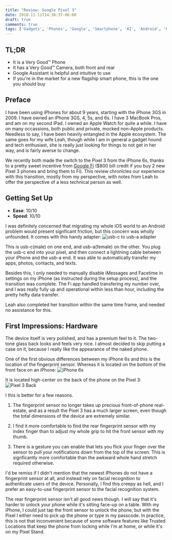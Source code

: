 ```yaml
---
title: "Review: Google Pixel 3"
date: 2018-11-11T14:38:37-06:00
draft: true
comments: true
tags: ['Gadgets', 'Phones', 'Google', 'Smartphone', 'AI', 'Android', 'Pixel3']
---
```


## TL;DR

* It is a Very Good™ Phone
* It has a Very Good™ Camera, both front and rear
* Google Assistant is helpful and intuitive to use
* If you're in the market for a new flagship smart phone, this is the one you should buy

## Preface

I have been using iPhones for about 9 years, starting with the iPhone 3GS in 2009. I have owned an iPhone 3GS, 4, 5s, and 6s. I have 3 MacBook Pros, and am on my second iPad. I owned an Apple Watch for quite a while. I have on many occassions, both public and private, mocked non-Apple products. Needless to say, I have been heavily entangled in the Apple ecosystem. The same goes for my wife Leah, though while I am in general a gadget hound and tech enthusiast, she is really just looking for things to not get in her way, and is fairly averse to change.

We recently both made the switch to the Pixel 3 from the iPhone 6s, thanks to a pretty sweet incentive from [Google Fi](https://g.co/fi/r/U5XAXJ) ($800 bill credit if you buy 2 new Pixel 3 phones and bring them to Fi). This review chronicles our experience with this transition, mostly from my perspective, with notes from Leah to offer the perspective of a less technical person as well.

## Getting Set Up

* **Ease**: 10/10
* **Speed**: 10/10

I was definitely concerned that migrating my whole iOS world to an Android problem would present signficant friction, but this concern was wholly unfounded. It comes with this handy adapter: ![usb-c to usb-a adapter][usb-adapter]

This is usb-c(male) on one end, and usb-a(female) on the other. You plug the usb-c end into your pixel, and then connect a lightning cable between your iPhone and the usb-a end. It was able to automatically transfer my apps, photos, contacts, and texts.

Besides this, I only needed to manually disable iMessages and Facetime in settings on my iPhone (as instructed during the setup process), and the transition was complete. The Fi app handled transfering my number over, and I was really fully up and operational within less than hour, including the pretty hefty data transfer.

Leah also completed her transition within the same time frame, and needed no assistance for this.

## First Impressions: Hardware

The device itself is very polished, and has a premium feel to it. The two-tone glass back looks and feels very nice. I almost decided to skip putting a case on it, because I really like the appearance of the naked phone.

One of the first obvious differences between my iPhone 6s and this is the location of the fingerprint sensor. Whereas it is located on the bottom of the front face on an iPhone: ![iPhone 6s][iphone-6s]

It is located high-center on the back of the phone on the Pixel 3: ![Pixel 3 Back][pixel-3-back]

I this is better for a few reasons.

1. The fingerprint sensor no longer takes up precious front-of-phone real-estate, and as a result the Pixel 3 has a much larger screen, even though the total dimensions of the device are extremely similar.

2. I find it more comfortable to find the rear fingerprint sensor with my index finger than to adjust my whole grip to hit the front sensor with my thumb.

3. There is a gesture you can enable that lets you flick your finger over the sensor to pull your notifications down from the top of the screen. This is signficantly more comfortable than the awkward whole hand stretch required otherwise.

I'd be remiss if I didn't mention that the newest iPhones do not have a fingerprint sensor at all, and instead rely on facial recognition to authenticate users of the device. Personally, I find this creepy as hell, and I prefer an easy-to-use fingerprint sensor to the facial recognition system.

The rear fingerprint sensor isn't all good news though. I will say that it's harder to unlock your phone while it's sitting face-up on a table. With my iPhone, I could just tap the front sensor to unlock the phone, but with the Pixel I either need to pick up the phone or type in my passcode. In practice, this is not that inconvenient because of some software features like Trusted Locations that keep the phone from locking while I'm at home, or while it's on my Pixel Stand.

[usb-adapter]: /images/reviews/pixel3/usb-adapter.jpg
[iphone-6s]: /images/reviews/pixel3/iphone-6s.jpg
[pixel-3-back]: /images/reviews/pixel3/pixel-3-back.jpg